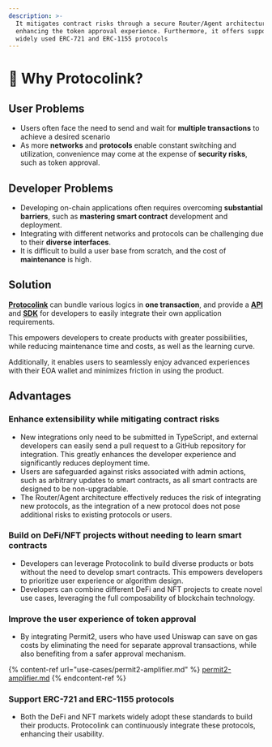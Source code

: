```yaml
---
description: >-
  It mitigates contract risks through a secure Router/Agent architecture, while
  enhancing the token approval experience. Furthermore, it offers support for
  widely used ERC-721 and ERC-1155 protocols
---
```


# 🌟 Why Protocolink?

## **User Problems**

* Users often face the need to send and wait for **multiple transactions** to achieve a desired scenario
* As more **networks** and **protocols** enable constant switching and utilization, convenience may come at the expense of **security risks**, such as token approval.

## **Developer Problems**

* Developing on-chain applications often requires overcoming **substantial barriers**, such as **mastering smart contract** development and deployment.
* Integrating with different networks and protocols can be challenging due to their **diverse interfaces**.
* It is difficult to build a user base from scratch, and the cost of **maintenance** is high.

## Solution&#x20;

[**Protocolink**](broken-reference) can bundle various logics in **one transaction**, and provide a [**API**](broken-reference) and [**SDK**](broken-reference) for developers to easily integrate their own application requirements.&#x20;

This empowers developers to create products with greater possibilities, while reducing maintenance time and costs, as well as the learning curve.&#x20;

Additionally, it enables users to seamlessly enjoy advanced experiences with their EOA wallet and minimizes friction in using the product.

## Advantages

### Enhance extensibility while mitigating contract risks

* New integrations only need to be submitted in TypeScript, and external developers can easily send a pull request to a GitHub repository for integration. This greatly enhances the developer experience and significantly reduces deployment time.
* Users are safeguarded against risks associated with admin actions, such as arbitrary updates to smart contracts, as all smart contracts are designed to be non-upgradable.
* The Router/Agent architecture effectively reduces the risk of integrating new protocols, as the integration of a new protocol does not pose additional risks to existing protocols or users.

### Build on DeFi/NFT projects without needing to learn smart contracts

* Developers can leverage Protocolink to build diverse products or bots without the need to develop smart contracts. This empowers developers to prioritize user experience or algorithm design.
* Developers can combine different DeFi and NFT projects to create novel use cases, leveraging the full composability of blockchain technology.

### Improve the user experience of token approval

* By integrating Permit2, users who have used Uniswap can save on gas costs by eliminating the need for separate approval transactions, while also benefiting from a safer approval mechanism.

{% content-ref url="use-cases/permit2-amplifier.md" %}
[permit2-amplifier.md](use-cases/permit2-amplifier.md)
{% endcontent-ref %}

### Support ERC-721 and ERC-1155 protocols

* Both the DeFi and NFT markets widely adopt these standards to build their products. Protocolink can continuously integrate these protocols, enhancing their usability.

